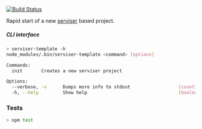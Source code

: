 [![Build Status](https://travis-ci.org/lucid-services/serviser-template.svg?branch=master)](https://travis-ci.org/lucid-services/serviser-template)  

Rapid start of a new [serviser](https://github.com/lucid-services/serviser) based project.  

##### CLI interface

```bash
> serviser-template -h
node_modules/.bin/serviser-template <command> [options]

Commands:
  init       Creates a new serviser project

Options:
  --verbose, -v      Dumps more info to stdout                  [count] [default: 1]
  -h, --help         Show help                                  [boolean]
```


### Tests

```bash
> npm test
```

